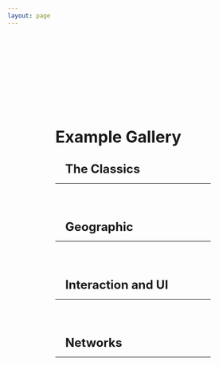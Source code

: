 ```yaml
---
layout: page
---
```


<script setup>
  //import card from '../vue_components/card.vue'
  import multiView from '../vue_components/multiView.vue'
</script>

<multiView>

<div class='container'>
<h1>Example Gallery</h1>

<div class='section'>
    <h2>The Classics</h2>
<hr>
<div class="cards">

<card title="3D Scatter Plot" example="ScatterPlots/Scatterplot3D" link="/anu/examples/scatter_plot_3D"></card>

<card title="3D Bar Chart" example="BarCharts/barchart3d" link="/anu/examples/bar_chart_3D"></card>

<card title="3D Line Chart" example="LineCharts/linechart3D" link="/anu/examples/line_chart_3D"></card>

<card title="2D Scatter Plot" example="ScatterPlots/Scatterplot2D" link="/anu/examples/scatter_plot_2D"></card>

<card title="2D Bar Chart" example="BarCharts/barchart2d" link="/anu/examples/bar_chart_2D"></card>

<card title="2D Line Chart" example="LineCharts/linechart2D" link="/anu/examples/line_chart_2D"></card>

</div>
</div>

<div class='section'>
    <h2>Geographic</h2>
<hr>
<div class="cards">

<card title="Texture Map" example="Geographic/Texture_Map" link="/anu/examples/texture_map"></card>

<card title="Texture Globe" example="Geographic/Texture_Globe" link="/anu/examples/texture_globe"></card>

<card title="Mesh Map" example="Geographic/Mesh_Map" link="/anu/examples/mesh_map"></card>

</div>
</div>

<div class='section'>
    <h2>Interaction and UI</h2>
<hr>
<div class="cards">

<card title="Pointer Hover" example="Interactions/Hover" link="/anu/examples/hover"></card>

<card title="Details On Demand" example="Interactions/Details" link="/anu/examples/details"></card>

<card title="Facet and Position" example="Interactions/FacetPosition" link="/anu/examples/facet_position"></card>

<card title="Layouts" example="Layouts/layout" link="/anu/examples/layout"></card>

</div>
</div>

<div class='section'>
    <h2>Networks</h2>
<hr>
<div class="cards">

<card title="Node Link 3D" example="Networks/NodeLink3D" link="/anu/examples/node_link_3d"></card>

</div>
</div>

</div>

</multiView>


<style>
h1,
h2,
h3,
h4 {
    margin: 0.1rem 0;
}

h1 {
    font-size: 2rem;
}

h2 {
    font-size: 1.5rem;
    padding-left: 20px;
}

h3 {
    font-size: 1.2rem;
    padding-left: 40px;
}

h4 {
    font-size: 1rem;
    font-style: italic;
    padding-left: 60px;
}

.container {
    margin-top: 5vh;
    margin-left: 10vw;
    margin-right: 10vw;
    
}

.section {
    margin-top: 30px; 
}

 .cards {
    display: flex;
    flex-wrap: wrap;
    align-items: flex-start;
    justify-content: center;
    flex-direction: row;
    margin-top: 10px;
  }
  .cards canvas {
    margin: 5px;
    border: 1px solid #000;
    box-shadow: 3px 3px 8px 0px rgba(0,0,0,0.3); 
    width: 10em;
    height: 10em;
  }

  .cards span {
    font-size: 1em;
  }


</style>
